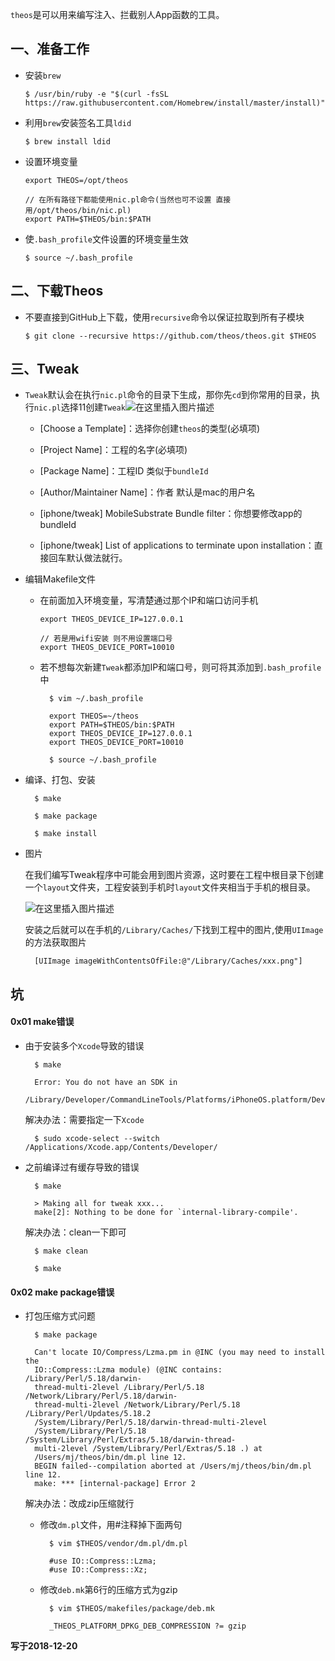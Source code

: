 `theos`是可以用来编写注入、拦截别人App函数的工具。

## 一、准备工作

- 安装`brew`

    ```
    $ /usr/bin/ruby -e "$(curl -fsSL
    https://raw.githubusercontent.com/Homebrew/install/master/install)"
    ```
- 利用`brew`安装签名工具`ldid`

	```
	$ brew install ldid
	```
- 设置环境变量

	```
	export THEOS=/opt/theos

	// 在所有路径下都能使用nic.pl命令(当然也可不设置 直接用/opt/theos/bin/nic.pl)
	export PATH=$THEOS/bin:$PATH
	```

- 使`.bash_profile`文件设置的环境变量生效

	```
	$ source ~/.bash_profile
	```

## 二、下载Theos

- 不要直接到GitHub上下载，使用`recursive`命令以保证拉取到所有子模块

	```
	$ git clone --recursive https://github.com/theos/theos.git $THEOS
	```

## 三、Tweak

-  `Tweak`默认会在执行`nic.pl`命令的目录下生成，那你先`cd`到你常用的目录，执行`nic.pl`选择11创建`Tweak`![在这里插入图片描述](https://img-blog.csdnimg.cn/20181220213307573.png?x-oss-process=image/watermark,type_ZmFuZ3poZW5naGVpdGk,shadow_10,text_aHR0cHM6Ly9ibG9nLmNzZG4ubmV0L3FxMjQ0NTk2,size_16,color_FFFFFF,t_70)
	- [Choose a Template]：选择你创建`theos`的类型(必填项)
	
	- [Project Name]：工程的名字(必填项)
	- [Package Name]：工程ID 类似于`bundleId`
	- [Author/Maintainer Name]：作者 默认是mac的用户名
	- [iphone/tweak] MobileSubstrate Bundle filter：你想要修改app的bundleId
	- [iphone/tweak] List of applications to terminate upon installation：直接回车默认做法就行。

- 编辑Makefile文件
	
	- 在前面加入环境变量，写清楚通过那个IP和端口访问手机

		```
		export THEOS_DEVICE_IP=127.0.0.1

		// 若是用wifi安装 则不用设置端口号
		export THEOS_DEVICE_PORT=10010
		```
	
	- 若不想每次新建`Tweak`都添加IP和端口号，则可将其添加到`.bash_profile`中
	
	 		$ vim ~/.bash_profile
	 	
	 		export THEOS=~/theos
	 		export PATH=$THEOS/bin:$PATH
	 		export THEOS_DEVICE_IP=127.0.0.1
	 		export THEOS_DEVICE_PORT=10010
	 	
	 		$ source ~/.bash_profile
	 
- 编译、打包、安装

		$ make 
		
		$ make package 
		
		$ make install
		
- 图片

	在我们编写Tweak程序中可能会用到图片资源，这时要在工程中根目录下创建一个`layout`文件夹，工程安装到手机时`layout`文件夹相当于手机的根目录。
	
   ![在这里插入图片描述](https://img-blog.csdnimg.cn/20181220223458871.png)
   
   安装之后就可以在手机的`/Library/Caches/`下找到工程中的图片,使用`UIImage`的方法获取图片
   
   		[UIImage imageWithContentsOfFile:@"/Library/Caches/xxx.png"]

##  坑

#### 0x01 make错误 

- 由于安装多个`Xcode`导致的错误

		$ make
	
		Error: You do not have an SDK in 
		/Library/Developer/CommandLineTools/Platforms/iPhoneOS.platform/Developer/SDKs
	
 
 	解决办法：需要指定一下`Xcode`
 
		$ sudo xcode-select --switch /Applications/Xcode.app/Contents/Developer/

- 之前编译过有缓存导致的错误

		$ make
	
		> Making all for tweak xxx...
		make[2]: Nothing to be done for `internal-library-compile'.

	解决办法：clean一下即可
	
		$ make clean
		
		$ make
	
#### 0x02 make package错误

- 打包压缩方式问题

		$ make package
		
		Can't locate IO/Compress/Lzma.pm in @INC (you may need to install the
		IO::Compress::Lzma module) (@INC contains: /Library/Perl/5.18/darwin-
		thread-multi-2level /Library/Perl/5.18 /Network/Library/Perl/5.18/darwin-
		thread-multi-2level /Network/Library/Perl/5.18 /Library/Perl/Updates/5.18.2
		/System/Library/Perl/5.18/darwin-thread-multi-2level
		/System/Library/Perl/5.18 /System/Library/Perl/Extras/5.18/darwin-thread-
		multi-2level /System/Library/Perl/Extras/5.18 .) at
		/Users/mj/theos/bin/dm.pl line 12.
		BEGIN failed--compilation aborted at /Users/mj/theos/bin/dm.pl line 12.
		make: *** [internal-package] Error 2
	
	解决办法：改成zip压缩就行
	
	- 修改`dm.pl`文件，用#注释掉下面两句
		
		 
			$ vim $THEOS/vendor/dm.pl/dm.pl
			
			#use IO::Compress::Lzma;
			#use IO::Compress::Xz;
			
	- 修改`deb.mk`第6行的压缩方式为gzip
					 
			$ vim $THEOS/makefiles/package/deb.mk
			
			_THEOS_PLATFORM_DPKG_DEB_COMPRESSION ?= gzip
			
**写于2018-12-20**
